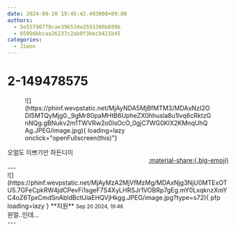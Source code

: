 ```yaml
---
date: 2024-09-20 19:45:42.493000+09:00
authors:
  - 5e557987f8cae39653da3593300b899b
  - 6599dbbcaa26237c2ab0f3becb421b45
categories:
  - Jiwon
---
```


# 2-149478575

<div class="post-container" markdown="1">
<div class="content-container md-sidebar__scrollwrap" markdown="1">


<figure markdown="1">
![](https://phinf.wevpstatic.net/MjAyNDA5MjBfMTM3/MDAxNzI2ODI5MTQyMjg0._9gMr80paMHtB6UpheZX0hhusla8u1lvq6cRktzGnNQg.gBNukv2m1TWVRw2o0IsOcO_0gjC7WG0KIX2KMnqUhQAg.JPEG/image.jpg){ loading=lazy onclick="openFullscreen(this)"}
</figure>
오얼도 이쁘기만 하든디이

</div>
</div>

<div style="text-align: right;" markdown="1">
<a href="https://weverse.io/fromis9/fanpost/2-149478575" style="text-align: right;">:material-share:{.big-emoji}</a>
</div>
---

<div class="comments-container md-sidebar__scrollwrap" markdown="1">
<div class="comment" markdown="1">
<div class='id-container' markdown="1">
![](https://phinf.wevpstatic.net/MjAyMzA2MjVfMzMg/MDAxNjg3NjU0MTExOTU5.7GFeCpkRW4jdCPevFi1sgeF7S4XyLHRSJr1VOBRp7gEg.mY0LxqknzXmYC4oZ6TpxCmdSnAbldBctUiaEHQVjHkgg.JPEG/image.jpg?type=s72){ pfp loading=lazy }
**<span class="artist">지원</span>** <small>Sep 20 2024, 19:46</small><br>
</div>
<div class='comment-body' markdown="1">
왼얼..인데…
</div>
</div>
</div>
---
